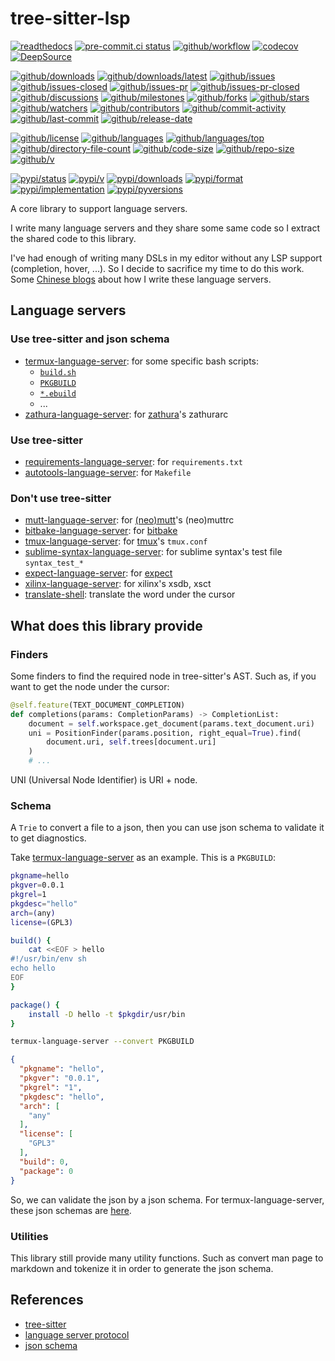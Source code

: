 # tree-sitter-lsp

[![readthedocs](https://shields.io/readthedocs/tree-sitter-lsp)](https://tree-sitter-lsp.readthedocs.io)
[![pre-commit.ci status](https://results.pre-commit.ci/badge/github/Freed-Wu/tree-sitter-lsp/main.svg)](https://results.pre-commit.ci/latest/github/Freed-Wu/tree-sitter-lsp/main)
[![github/workflow](https://github.com/Freed-Wu/tree-sitter-lsp/actions/workflows/main.yml/badge.svg)](https://github.com/Freed-Wu/tree-sitter-lsp/actions)
[![codecov](https://codecov.io/gh/Freed-Wu/tree-sitter-lsp/branch/main/graph/badge.svg)](https://codecov.io/gh/Freed-Wu/tree-sitter-lsp)
[![DeepSource](https://deepsource.io/gh/Freed-Wu/tree-sitter-lsp.svg/?show_trend=true)](https://deepsource.io/gh/Freed-Wu/tree-sitter-lsp)

[![github/downloads](https://shields.io/github/downloads/Freed-Wu/tree-sitter-lsp/total)](https://github.com/Freed-Wu/tree-sitter-lsp/releases)
[![github/downloads/latest](https://shields.io/github/downloads/Freed-Wu/tree-sitter-lsp/latest/total)](https://github.com/Freed-Wu/tree-sitter-lsp/releases/latest)
[![github/issues](https://shields.io/github/issues/Freed-Wu/tree-sitter-lsp)](https://github.com/Freed-Wu/tree-sitter-lsp/issues)
[![github/issues-closed](https://shields.io/github/issues-closed/Freed-Wu/tree-sitter-lsp)](https://github.com/Freed-Wu/tree-sitter-lsp/issues?q=is%3Aissue+is%3Aclosed)
[![github/issues-pr](https://shields.io/github/issues-pr/Freed-Wu/tree-sitter-lsp)](https://github.com/Freed-Wu/tree-sitter-lsp/pulls)
[![github/issues-pr-closed](https://shields.io/github/issues-pr-closed/Freed-Wu/tree-sitter-lsp)](https://github.com/Freed-Wu/tree-sitter-lsp/pulls?q=is%3Apr+is%3Aclosed)
[![github/discussions](https://shields.io/github/discussions/Freed-Wu/tree-sitter-lsp)](https://github.com/Freed-Wu/tree-sitter-lsp/discussions)
[![github/milestones](https://shields.io/github/milestones/all/Freed-Wu/tree-sitter-lsp)](https://github.com/Freed-Wu/tree-sitter-lsp/milestones)
[![github/forks](https://shields.io/github/forks/Freed-Wu/tree-sitter-lsp)](https://github.com/Freed-Wu/tree-sitter-lsp/network/members)
[![github/stars](https://shields.io/github/stars/Freed-Wu/tree-sitter-lsp)](https://github.com/Freed-Wu/tree-sitter-lsp/stargazers)
[![github/watchers](https://shields.io/github/watchers/Freed-Wu/tree-sitter-lsp)](https://github.com/Freed-Wu/tree-sitter-lsp/watchers)
[![github/contributors](https://shields.io/github/contributors/Freed-Wu/tree-sitter-lsp)](https://github.com/Freed-Wu/tree-sitter-lsp/graphs/contributors)
[![github/commit-activity](https://shields.io/github/commit-activity/w/Freed-Wu/tree-sitter-lsp)](https://github.com/Freed-Wu/tree-sitter-lsp/graphs/commit-activity)
[![github/last-commit](https://shields.io/github/last-commit/Freed-Wu/tree-sitter-lsp)](https://github.com/Freed-Wu/tree-sitter-lsp/commits)
[![github/release-date](https://shields.io/github/release-date/Freed-Wu/tree-sitter-lsp)](https://github.com/Freed-Wu/tree-sitter-lsp/releases/latest)

[![github/license](https://shields.io/github/license/Freed-Wu/tree-sitter-lsp)](https://github.com/Freed-Wu/tree-sitter-lsp/blob/main/LICENSE)
[![github/languages](https://shields.io/github/languages/count/Freed-Wu/tree-sitter-lsp)](https://github.com/Freed-Wu/tree-sitter-lsp)
[![github/languages/top](https://shields.io/github/languages/top/Freed-Wu/tree-sitter-lsp)](https://github.com/Freed-Wu/tree-sitter-lsp)
[![github/directory-file-count](https://shields.io/github/directory-file-count/Freed-Wu/tree-sitter-lsp)](https://github.com/Freed-Wu/tree-sitter-lsp)
[![github/code-size](https://shields.io/github/languages/code-size/Freed-Wu/tree-sitter-lsp)](https://github.com/Freed-Wu/tree-sitter-lsp)
[![github/repo-size](https://shields.io/github/repo-size/Freed-Wu/tree-sitter-lsp)](https://github.com/Freed-Wu/tree-sitter-lsp)
[![github/v](https://shields.io/github/v/release/Freed-Wu/tree-sitter-lsp)](https://github.com/Freed-Wu/tree-sitter-lsp)

[![pypi/status](https://shields.io/pypi/status/tree-sitter-lsp)](https://pypi.org/project/tree-sitter-lsp/#description)
[![pypi/v](https://shields.io/pypi/v/tree-sitter-lsp)](https://pypi.org/project/tree-sitter-lsp/#history)
[![pypi/downloads](https://shields.io/pypi/dd/tree-sitter-lsp)](https://pypi.org/project/tree-sitter-lsp/#files)
[![pypi/format](https://shields.io/pypi/format/tree-sitter-lsp)](https://pypi.org/project/tree-sitter-lsp/#files)
[![pypi/implementation](https://shields.io/pypi/implementation/tree-sitter-lsp)](https://pypi.org/project/tree-sitter-lsp/#files)
[![pypi/pyversions](https://shields.io/pypi/pyversions/tree-sitter-lsp)](https://pypi.org/project/tree-sitter-lsp/#files)

A core library to support language servers.

I write many language servers and they share some same code so I extract the
shared code to this library.

I've had enough of writing many DSLs in my editor without any LSP support
(completion, hover, ...). So I decide to sacrifice my time to do this work.
Some [Chinese blogs](https://freed-wu.github.io/tag/lsp/) about how I write
these language servers.

## Language servers

### Use tree-sitter and json schema

- [termux-language-server](https://github.com/termux/termux-language-server/):
  for some specific bash scripts:
  - [`build.sh`](https://github.com/termux/termux-packages/wiki/Creating-new-package)
  - [`PKGBUILD`](https://wiki.archlinux.org/title/PKGBUILD)
  - [`*.ebuild`](https://dev.gentoo.org/~zmedico/portage/doc/man/ebuild.5.html)
  - ...
- [zathura-language-server](https://github.com/Freed-Wu/zathura-language-server):
  for [zathura](https://github.com/pwmt/zathura)'s zathurarc

### Use tree-sitter

- [requirements-language-server](https://github.com/Freed-Wu/requirements-language-server/):
  for `requirements.txt`
- [autotools-language-server](https://github.com/Freed-Wu/autotools-language-server/):
  for `Makefile`

### Don't use tree-sitter

- [mutt-language-server](https://github.com/neomutt/mutt-language-server):
  for [(neo)mutt](https://github.com/neomutt/neomutt)'s (neo)muttrc
- [bitbake-language-server](https://github.com/Freed-Wu/bitbake-language-server):
  for [bitbake](https://docs.yoctoproject.org/bitbake/index.html)
- [tmux-language-server](https://github.com/Freed-Wu/tmux-language-server):
  for [tmux](https://github.com/tmux/tmux)'s `tmux.conf`
- [sublime-syntax-language-server](https://github.com/Freed-Wu/sublime-syntax-language-server):
  for sublime syntax's test file `syntax_test_*`
- [expect-language-server](https://github.com/Freed-Wu/expect-language-server):
  for [expect](https://wiki.tcl-lang.org/page/Expect)
- [xilinx-language-server](https://github.com/Freed-Wu/xilinx-language-server):
  for xilinx's xsdb, xsct
- [translate-shell](https://github.com/Freed-Wu/translate-shell):
  translate the word under the cursor

## What does this library provide

### Finders

Some finders to find the required node in tree-sitter's AST.
Such as, if you want to get the node under the cursor:

```python
@self.feature(TEXT_DOCUMENT_COMPLETION)
def completions(params: CompletionParams) -> CompletionList:
    document = self.workspace.get_document(params.text_document.uri)
    uni = PositionFinder(params.position, right_equal=True).find(
        document.uri, self.trees[document.uri]
    )
    # ...
```

UNI (Universal Node Identifier) is URI + node.

### Schema

A `Trie` to convert a file to a json, then you can use json schema to validate
it to get diagnostics.

Take
[termux-language-server](https://github.com/termux/termux-language-server/) as
an example. This is a `PKGBUILD`:

```sh
pkgname=hello
pkgver=0.0.1
pkgrel=1
pkgdesc="hello"
arch=(any)
license=(GPL3)

build() {
    cat <<EOF > hello
#!/usr/bin/env sh
echo hello
EOF
}

package() {
    install -D hello -t $pkgdir/usr/bin
}
```

```sh
termux-language-server --convert PKGBUILD
```

```json
{
  "pkgname": "hello",
  "pkgver": "0.0.1",
  "pkgrel": "1",
  "pkgdesc": "hello",
  "arch": [
    "any"
  ],
  "license": [
    "GPL3"
  ],
  "build": 0,
  "package": 0
}
```

So, we can validate the json by a json schema. For termux-language-server,
these json schemas are
[here](https://github.com/termux/termux-language-server/tree/main/src/termux_language_server/assets/json).

### Utilities

This library still provide many utility functions. Such as convert man page to
markdown and tokenize it in order to generate the json schema.

## References

- [tree-sitter](https://tree-sitter.github.io/tree-sitter/)
- [language server protocol](https://microsoft.github.io/language-server-protocol/specifications/specification-current)
- [json schema](https://json-schema.org/specification)
